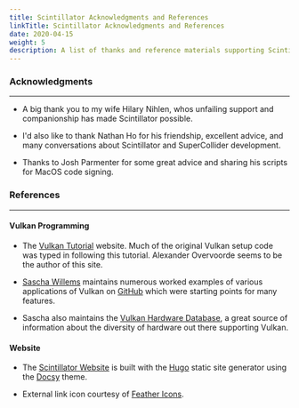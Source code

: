 ```yaml
---
title: Scintillator Acknowledgments and References
linkTitle: Scintillator Acknowledgments and References
date: 2020-04-15
weight: 5
description: A list of thanks and reference materials supporting Scintillator development
---
```

<!-- generated file, please edit the original .schelp file(in the Scintillator repository) and then run schelpToMarkDown.scdscript to regenerate. -->


### Acknowledgments
---

<ul>
<li>

A big thank you to my wife Hilary Nihlen, whos unfailing support and companionship has made Scintillator possible.

<li>

I'd also like to thank Nathan Ho for his friendship, excellent advice, and many conversations about Scintillator and SuperCollider development.

<li>

Thanks to Josh Parmenter for some great advice and sharing his scripts for MacOS code signing.

</ul>


### References
---



#### Vulkan Programming

<ul>
<li>

The <a href="https://vulkan-tutorial.com">Vulkan Tutorial</a> website. Much of the original Vulkan setup code was typed in following this tutorial. Alexander Overvoorde seems to be the author of this site.

<li>

<a href="https://www.saschawillems.de/">Sascha Willems</a> maintains numerous worked examples of various applications of Vulkan on <a href="https://github.com/SaschaWillems/Vulkan">GitHub</a> which were starting points for many features.

<li>

Sascha also maintains the <a href="https://vulkan.gpuinfo.org/">Vulkan Hardware Database</a>, a great source of information about the diversity of hardware out there supporting Vulkan.

</ul>


#### Website

<ul>
<li>

The <a href="https://scintillatorsynth.org">Scintillator Website</a> is built with the <a href="https://gohugo.io/">Hugo</a> static site generator using the <a href="https://www.docsy.dev/">Docsy</a> theme.

<li>

External link icon courtesy of <a href="https://feathericons.com/">Feather Icons</a>.

</ul>




